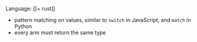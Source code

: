 Language: [[+ rust]]

- pattern matching on values, similar to `switch` in JavaScript, and `match` in Python 
- every arm must return the same type